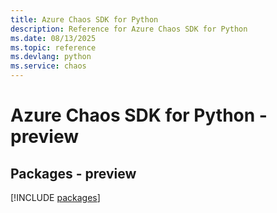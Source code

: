 ```yaml
---
title: Azure Chaos SDK for Python
description: Reference for Azure Chaos SDK for Python
ms.date: 08/13/2025
ms.topic: reference
ms.devlang: python
ms.service: chaos
---
```

# Azure Chaos SDK for Python - preview
## Packages - preview
[!INCLUDE [packages](chaos-index.md)]
